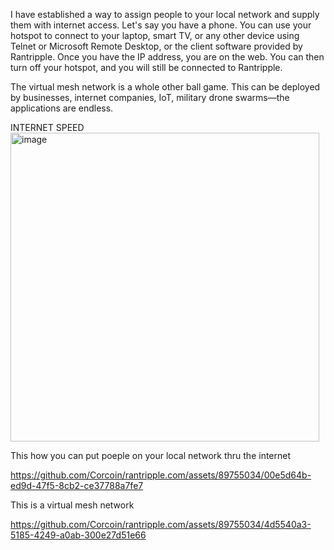 I have established a way to assign people to your local network and supply them with internet access. Let's say you have a phone. You can use your hotspot to connect to your laptop, smart TV, or any other device using Telnet or Microsoft Remote Desktop, or the client software provided by Rantripple. Once you have the IP address, you are on the web. You can then turn off your hotspot, and you will still be connected to Rantripple.

The virtual mesh network is a whole other ball game. This can be deployed by businesses, internet companies, IoT, military drone swarms—the applications are endless.


INTERNET SPEED
<img width="494" alt="image" src="https://github.com/Corcoin/rantripple.com/assets/89755034/e7927bb3-28d0-44fe-ba4e-a6541fb7739d">


This how you can put poeple on your local network thru the internet

https://github.com/Corcoin/rantripple.com/assets/89755034/00e5d64b-ed9d-47f5-8cb2-ce37788a7fe7



This is a virtual mesh network

https://github.com/Corcoin/rantripple.com/assets/89755034/4d5540a3-5185-4249-a0ab-300e27d51e66

